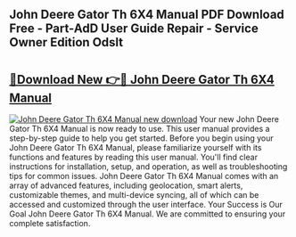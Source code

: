 ## John Deere Gator Th 6X4 Manual PDF Download Free - Part-AdD User Guide Repair - Service Owner Edition Odslt

# <h2><a href="http://bc87506.oget.top/?id=John+Deere+Gator+Th+6X4+Manual">🔗Download New 👉🔴 John Deere Gator Th 6X4 Manual</a></h2>

[![John Deere Gator Th 6X4 Manual new download](https://i.imgur.com/5g1atiW.png)](http://bc87506.oget.top/?id=John+Deere+Gator+Th+6X4+Manual)
Your new John Deere Gator Th 6X4 Manual is now ready to use. This user manual provides a step-by-step guide to help you get started. Before you begin using your John Deere Gator Th 6X4 Manual, please familiarize yourself with its functions and features by reading this user manual. You'll find clear instructions for installation, setup, and operation, as well as troubleshooting tips for common issues. John Deere Gator Th 6X4 Manual comes with an array of advanced features, including geolocation, smart alerts, customizable themes, and multi-device syncing, all of which can be accessed and customized through the user interface. Your Success is Our Goal John Deere Gator Th 6X4 Manual. We are committed to ensuring your complete satisfaction.
